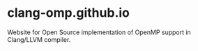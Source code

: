 clang-omp.github.io
===================
Website for Open Source implementation of OpenMP support in Clang/LLVM compiler.
